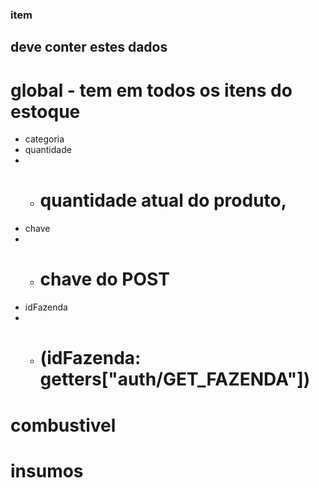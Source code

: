 ### item

## deve conter estes dados

# global - tem em todos os itens do estoque

- categoria
- quantidade
- - # quantidade atual do produto,
- chave
- - # chave do POST
- idFazenda
- - # (idFazenda: getters["auth/GET_FAZENDA"])

# combustivel

# insumos
